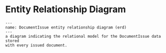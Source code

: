 # Entity Relationship Diagram

```{figure} images/erd-DocumentIssue.png
---
name: DocumentIssue entity relationship diagram (erd)
---
a diagram indicating the relational model for the DocumentIssue data stored
with every issued document.
```

